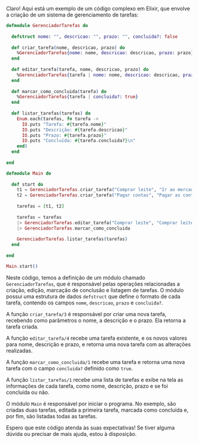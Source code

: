 Claro! Aqui está um exemplo de um código complexo em Elixir, que envolve a criação de um sistema de gerenciamento de tarefas:

```elixir
defmodule GerenciadorTarefas do
  
  defstruct nome: "", descricao: "", prazo: "", concluida?: false
  
  def criar_tarefa(nome, descricao, prazo) do
    %GerenciadorTarefas{nome: nome, descricao: descricao, prazo: prazo}
  end
  
  def editar_tarefa(tarefa, nome, descricao, prazo) do
    %GerenciadorTarefas{tarefa | nome: nome, descricao: descricao, prazo: prazo}
  end
  
  def marcar_como_concluida(tarefa) do
    %GerenciadorTarefas{tarefa | concluida?: true}
  end
  
  def listar_tarefas(tarefas) do
    Enum.each(tarefas, fn tarefa ->
      IO.puts "Tarefa: #{tarefa.nome}"
      IO.puts "Descrição: #{tarefa.descricao}"
      IO.puts "Prazo: #{tarefa.prazo}"
      IO.puts "Concluída: #{tarefa.concluida?}\n"
    end)
  end
  
end

defmodule Main do
  
  def start do
    t1 = GerenciadorTarefas.criar_tarefa("Comprar leite", "Ir ao mercado e comprar leite", "10/05/2022")
    t2 = GerenciadorTarefas.criar_tarefa("Pagar contas", "Pagar as contas de luz, água e telefone", "15/05/2022")
    
    tarefas = [t1, t2]
    
    tarefas = tarefas 
    |> GerenciadorTarefas.editar_tarefa("Comprar leite", "Comprar leite desnatado", "12/05/2022")
    |> GerenciadorTarefas.marcar_como_concluida
    
    GerenciadorTarefas.listar_tarefas(tarefas)
  end
  
end

Main.start()
```

Neste código, temos a definição de um módulo chamado `GerenciadorTarefas`, que é responsável pelas operações relacionadas a criação, edição, marcação de conclusão e listagem de tarefas. O módulo possui uma estrutura de dados `defstruct` que define o formato de cada tarefa, contendo os campos `nome`, `descricao`, `prazo` e `concluida?`.

A função `criar_tarefa/3` é responsável por criar uma nova tarefa, recebendo como parâmetros o nome, a descrição e o prazo. Ela retorna a tarefa criada.

A função `editar_tarefa/4` recebe uma tarefa existente, e os novos valores para nome, descrição e prazo, e retorna uma nova tarefa com as alterações realizadas.

A função `marcar_como_concluida/1` recebe uma tarefa e retorna uma nova tarefa com o campo `concluida?` definido como `true`.

A função `listar_tarefas/1` recebe uma lista de tarefas e exibe na tela as informações de cada tarefa, como nome, descrição, prazo e se foi concluída ou não.

O módulo `Main` é responsável por iniciar o programa. No exemplo, são criadas duas tarefas, editada a primeira tarefa, marcada como concluída e, por fim, são listadas todas as tarefas.

Espero que este código atenda às suas expectativas! Se tiver alguma dúvida ou precisar de mais ajuda, estou à disposição.